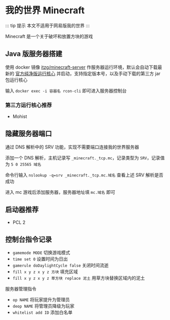 # 我的世界 Minecraft

::: tip 提示
本文不适用于网易版我的世界
:::

Minecraft 是一个关于破坏和放置方块的游戏

## Java 版服务器搭建

使用 docker 镜像 [itzg/minecraft-server](https://docker-minecraft-server.readthedocs.io) 作服务器运行环境，默认会自动下载最新的 [官方纯净版运行核心](https://www.minecraft.net/download/server) 并启动，支持指定版本号，以及手动下载的第三方 jar 包运行核心

输入 `docker exec -i 容器名 rcon-cli` 即可进入服务器控制台

### 第三方运行核心推荐

- Mohist

## 隐藏服务器端口

通过 DNS 解析中的 SRV 功能，实现不需要端口连接我的世界服务器

添加一个 DNS 解析，主机记录写 `_minecraft._tcp.mc`，记录类型为 `SRV`，记录值为 `5 0 25565 域名`

命令行输入 `nslookup -q=srv _minecraft._tcp.mc.域名` 查看上述 SRV 解析是否成功

进入 mc 游戏后添加服务器，服务器地址填 `mc.域名` 即可

## 启动器推荐

- PCL 2

## 控制台指令记录

- `gamemode MODE` 切换游戏模式
- `time set 0` 设置时间为日出
- `gamerule doDaylightCycle false` 关闭时间流逝
- `fill x y z x y z 方块` 填充区域
- `fill x y z x y z 草方块 replace 泥土` 用草方块替换区域内的泥土

服务器管理指令

- `op NAME` 将玩家提升为管理员
- `deop NAME` 将管理员降级为玩家
- `whitelist add ID` 添加白名单
